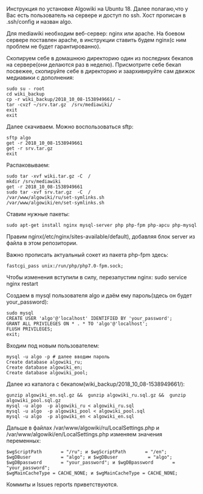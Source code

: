 Инструкция по установке Algowiki на Ubuntu 18. Далее полагаю,что у Вас есть пользователь на сервере и доступ по ssh. Хост прописан в .ssh/config и назван algo.  

Для mediawiki необходим веб-сервер: nginx или apache. На боевом сервере поставлен apache, в инструкции ставить будем nginx(c ним проблем не будет гарантированно).

Скопируем себе в домашнюю директорию один из последних бекапов на сервере(они делаются раз в неделю). Присмотрите себе бекап посвежее, скопируйте себе в директорию и заархивируйте сам движок медиавики с дополнения:

	sudo su - root
	cd wiki_backup
	cp -r wiki_backup/2018_10_08-1538949661/ ~
	tar -cvzf ~/srv.tar.gz  /srv/mediawiki/
	exit
	exit

Далее скачиваем. Можно воспользоваться sftp:

	sftp algo
	get -r 2018_10_08-1538949661
	get -r srv.tar.gz
	exit

Распаковываем:

	sudo tar -xvf wiki.tar.gz -C  /
	mkdir /srv/mediawiki
	get -r 2018_10_08-1538949661
	sudo tar -xvf srv.tar.gz  -C  /
	/var/www/algowiki/ru/set-symlinks.sh 	
	/var/www/algowiki/en/set-symlinks.sh 	

Ставим нужные пакеты:

	sudo apt-get install nginx mysql-server php php-fpm php-apcu php-mysql

Правим  nginx(/etc/nginx/sites-available/default), добавляя блок server из файла в этом репозитории.

Важно прописать актуальный сокет из пакета php-fpm здесь:

	fastcgi_pass unix:/run/php/php7.0-fpm.sock;

Чтобы изменения вступили в силу, перезапустим nginx:
	sudo service nginx restart

Создаем в mysql пользователя algo и даём ему пароль(здесь он будет your_password):

	sudo mysql
	CREATE USER 'algo'@'localhost' IDENTIFIED BY 'your_password';
	GRANT ALL PRIVILEGES ON * . * TO 'algo'@'localhost';
	FLUSH PRIVILEGES;
	exit;

Входим под новым пользователем:

	mysql -u algo -p # далее вводим пароль
    Create database algowiki_ru;
	Create database algowiki_en;
	Create database algowiki_pool;

Далее из каталога с бекапом(wiki_backup/2018_10_08-1538949661/):

	gunzip algowiki_en.sql.gz &&  gunzip algowiki_ru.sql.gz &&  gunzip algowiki_pool.sql.gz  
	mysql -u algo  -p algowiki_ru < algowiki_ru.sql
	mysql -u algo  -p algowiki_pool < algowiki_pool.sql
	mysql -u algo  -p algowiki_en < algowiki_en.sql

Дальше в файлах /var/www/algowiki/ru/LocalSettings.php и /var/www/algowiki/en/LocalSettings.php изменяем значения переменных:

	$wgScriptPath       = "/ru"; и $wgScriptPath       = "/en";
	$wgDBuser           = "algo"; и $wgDBuser           = "algo";
	$wgDBpassword       = "your_password"; и $wgDBpassword       = "your_password";
	$wgMainCacheType = CACHE_NONE; и $wgMainCacheType = CACHE_NONE;


Коммиты и Issues reports приветcтвуются.
